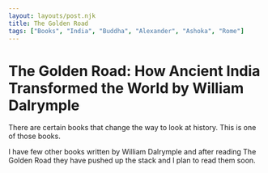 ```yaml
---
layout: layouts/post.njk
title: The Golden Road
tags: ["Books", "India", "Buddha", "Alexander", "Ashoka", "Rome"]
---
```


 # The Golden Road: How Ancient India Transformed the World by William Dalrymple

 There are certain books that change the way to look at history. This is one of those books. 


 I have few other books written by William Dalrymple and after reading The Golden Road they have pushed up the stack and I plan to read them soon. 
